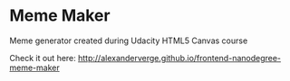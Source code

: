 # Meme Maker
Meme generator created during Udacity HTML5 Canvas course

Check it out here: http://alexanderverge.github.io/frontend-nanodegree-meme-maker
